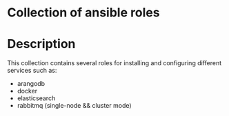 # Collection of ansible roles

# Description 

This collection contains several roles for installing and configuring different services such as:

- arangodb
- docker
- elasticsearch
- rabbitmq (single-node && cluster mode)